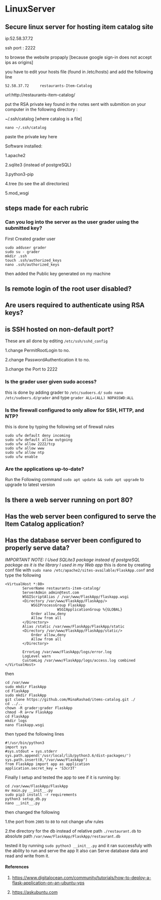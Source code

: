 # LinuxServer
## Secure linux server for hosting item catalog site
ip:52.58.37.72

ssh port : 2222

to browse the website propaply [because google sign-in does not accept ips as origins]

you have to edit your hosts file (found in /etc/hosts) and add the following line

`52.58.37.72     restaurants-Item-Catalog`

url:http://restaurants-item-catalog/

put the RSA private key found in the notes sent with submition on your computer in the following directory : 

~/.ssh/catalog [where catalog is a file]
```
nano ~/.ssh/catalog
```
paste the private key here

Software installed:

1.apache2

2.sqlite3 (instead of postgreSQL) 

3.python3-pip

4.tree (to see the all directories)

5.mod_wsgi

## steps made for each rubric

### Can you log into the server as the user grader using the submitted key?
First Created grader user
```
sudo adduser grader
sudo su - grader
mkdir .ssh
touch .ssh/authorized_keys 
nano .ssh/authorized_keys
```
then added the Public key generated on my machine
## Is remote login of the root user disabled?
## Are users required to authenticate using RSA keys?
## is SSH hosted on non-default port?
These are all done by editing `/etc/ssh/sshd_config`

1.change PermitRootLogin to no.

2.change PasswordAuthentication it to no.

3.change the Port to 2222

### Is the grader user given sudo access?
this is done by adding grader to `/etc/sudoers.d/`
`sudo nano /etc/sudoers.d/grader`
and type 
`grader ALL=(ALL) NOPASSWD:ALL`

### Is the firewall configured to only allow for SSH, HTTP, and NTP?
this is done by typing the following set of firewall rules
```
sudo ufw default deny incoming
sudo ufw default allow outgoing
sudo ufw allow 2222/tcp
sudo ufw allow www
sudo ufw allow ntp
sudo ufw enable
```
### Are the applications up-to-date?
Run the Following command
`sudo apt update && sudo apt upgrade`
to upgrade to latest version

## Is there a web server running on port 80?
## Has the web server been configured to serve the Item Catalog application?
## Has the database server been configured to properly serve data?
*IMPORTANT NOTE: I Used SQLite3 package instead of postgreSQL package as it is the library I used in my Web app*
this is done by creating conf file with
`sudo nano /etc/apache2/sites-available/FlaskApp.conf` 
and type the following
```
<VirtualHost *:80>
		ServerName restaurants-item-catalog/
		ServerAdmin admin@test.com
		WSGIScriptAlias / /var/www/FlaskApp/flaskapp.wsgi
		<Directory /var/www/FlaskApp/FlaskApp/>
			WSGIProcessGroup FlaskApp
                        WSGIApplicationGroup %{GLOBAL}
			Order allow,deny
			Allow from all
		</Directory>
		Alias /static /var/www/FlaskApp/FlaskApp/static
		<Directory /var/www/FlaskApp/FlaskApp/static/>
			Order allow,deny
			Allow from all
		</Directory>
		
		ErrorLog /var/www/FlaskApp/logs/error.log
		LogLevel warn
		CustomLog /var/www/FlaskApp/logs/access.log combined
</VirtualHost>

```
then 
```
cd /var/www
sudo mkdir FlaskApp
cd FlaskApp
sudo mkdir FlaskApp
git clone https://github.com/MinaRashad/items-catalog.git ./
cd ../..
chown -R grader:grader FlaskApp
chmod -R a+rw FlaskApp
cd FlaskApp
mkdir logs
nano flaskapp.wsgi
```
then typed the following lines

```
#!/usr/bin/python3
import sys
#sys.stdout = sys.stderr
sys.path.append('/usr/local/lib/python3.6/dist-packages/')
sys.path.insert(0,"/var/www/FlaskApp")
from FlaskApp import app as application
application.secret_key = 'S3cr3T'
```
Finally I setup and tested the app to see if it is running by:
```
cd /var/www/FlaskApp/FlaskApp
mv main.py __init__.py
sudo pip3 install -r requirements
python3 setup_db.py
nano __init__.py
```
then changed the following 

1.the port from `2005` to `80` to not change ufw rules

2.the directory for the db instead of relative path `./restaurant.db` to absolute path `/var/www/FlaskApp/FlaskApp/restaurant.db` 

tested it by running `sudo python3 __init__.py` and it ran successfuly with the ability to run and serve the app
It also can Serve database data and read and write from it.

#### References
1. https://www.digitalocean.com/community/tutorials/how-to-deploy-a-flask-application-on-an-ubuntu-vps

2. https://askubuntu.com

